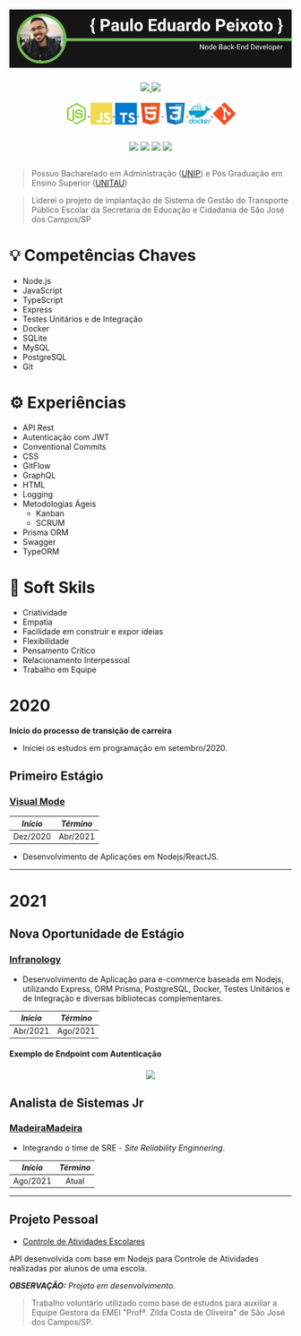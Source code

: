 ![img](https://github.com/padupe/padupe/blob/master/github/%7B%20Paulo%20Eduardo%20Peixoto%20%7D.png)
=============

 <div align="center">
  <a href="https://github.com/padupe">
  <img height="180em" src="https://github-readme-stats.vercel.app/api?username=padupe&show_icons=true&theme=dark&include_all_commits=true&count_private=true"/>
  <img height="180em" src="https://github-readme-stats.vercel.app/api/top-langs/?username=padupe&layout=compact&langs_count=7&theme=dark"/>
</div>
   <div align="center" style="display: inline_block"><br>
      <img align="center" alt="Padupe-Node" height="40" width="40" src="https://github.com/devicons/devicon/blob/master/icons/nodejs/nodejs-original.svg">
      <img align="center" alt="Padupe-Js" height="40" width="40" src="https://raw.githubusercontent.com/devicons/devicon/master/icons/javascript/javascript-plain.svg">
      <img align="center" alt="Padupe-Ts" height="40" width="40" src="https://raw.githubusercontent.com/devicons/devicon/master/icons/typescript/typescript-plain.svg">
      <img align="center" alt="Padupe-HTML" height="40" width="40" src="https://raw.githubusercontent.com/devicons/devicon/master/icons/html5/html5-original.svg">
      <img align="center" alt="Padupe-CSS" height="40" width="40" src="https://raw.githubusercontent.com/devicons/devicon/master/icons/css3/css3-original.svg">
      <img align="center" alt="Padupe-Docker" height="40" width="40" src="https://github.com/devicons/devicon/blob/master/icons/docker/docker-plain-wordmark.svg">
      <img align="center" alt="Padupe-Git" height="40" width="40" src="https://github.com/devicons/devicon/blob/master/icons/git/git-original.svg">     
</div>
   
   ##
   
   <div align="center"> 
  <a href="https://www.linkedin.com/in/paulo-eduardo-peixoto-2155a866/" target="_blank"><img src="https://img.shields.io/badge/LinkedIn-0077B5?style=for-the-badge&logo=linkedin&logoColor=white" target="_blank"></a>
  <a href="mailto:peixoto.pauloeduardo@gmail.com" target="_blank"><img src="https://img.shields.io/badge/Gmail-D14836?style=for-the-badge&logo=gmail&logoColor=white" target="_blank"></a>
 	<a href="https://api.whatsapp.com/send?phone=5512988268618" target="_blank"><img src="https://img.shields.io/badge/WhatsApp-25D366?style=for-the-badge&logo=whatsapp&logoColor=white" target="_blank"></a>
  <a href="https://t.me/Padupe" target="_blank"><img src="https://img.shields.io/badge/Telegram-2CA5E0?style=for-the-badge&logo=telegram&logoColor=white" target="_blank"></a>
</div>

   ##
   
> Possuo Bacharelado em Administração ([UNIP](https://unip.br/ "UNIP")) e Pós Graduação em Ensino Superior ([UNITAU](https://www.unitau.br/ "UNITAU"))

> Liderei o projeto de implantação de Sistema de Gestão do Transporte Público Escolar da Secretaria de Educação e Cidadania de São José dos Campos/SP

# 💡 Competências Chaves

* Node.js
* JavaScript
* TypeScript
* Express
* Testes Unitários e de Integração
* Docker
* SQLite
* MySQL
* PostgreSQL
* Git

# ⚙ Experiências

* API Rest
* Autenticação com JWT
* Conventional Commits
* CSS
* GitFlow
* GraphQL
* HTML
* Logging
* Metodologias Ágeis
    * Kanban
    * SCRUM
* Prisma ORM
* Swagger
* TypeORM


# 💎 Soft Skils

* Criatividade
* Empatia
* Facilidade em construir e expor ideias
* Flexibilidade
* Pensamento Crítico
* Relacionamento Interpessoal
* Trabalho em Equipe


# 2020

**Início do processo de transição de carreira**


- Iniciei os estudos em programação em setembro/2020.

## Primeiro Estágio

### [Visual Mode](https://visualmode.com.br/ "Visual Mode")

| *Início*  |  *Término* |
|:-:|:-:|
|  Dez/2020 |  Abr/2021 |

- Desenvolvimento de Aplicações em Nodejs/ReactJS.

-------------
# 2021

## Nova Oportunidade de Estágio

### [Infranology](https://infranology.com.br/ "Infranology")

- Desenvolvimento de Aplicação para e-commerce baseada em Nodejs, utilizando Express, ORM Prisma, PostgreSQL, Docker, Testes Unitários e de Integração e diversas bibliotecas complementares.

| *Início*  |  *Término* |
|:-:|:-:|
|  Abr/2021 |  Ago/2021 |

#### Exemplo de Endpoint com Autenticação
   <div align="center">
      <img align="center" src="https://github.com/padupe/pauloeduardopeixoto/blob/master/github/endpoint_auth.gif">
   </div>

##

## Analista de Sistemas Jr

### [MadeiraMadeira](https://www.madeiramadeira.com.br/ "MadeiraMadeira")

- Integrando o time de SRE - _Site Reliability Enginnering_.

| *Início*  |  *Término* |
|:-:|:-:|
|  Ago/2021 |  Atual |

-------------

## Projeto Pessoal

- [Controle de Atividades Escolares](https://github.com/padupe/controle_atividades_escolares "Controle de Atividades Escolares")

API desenvolvida com base em Nodejs para Controle de Atividades realizadas por alunos de uma escola.

_**OBSERVAÇÃO:** Projeto em desenvolvimento._

> Trabalho voluntário utilizado como base de estudos para auxiliar a Equipe Gestora da EMEI "Profª. Zilda Costa de Oliveira" de São José dos Campos/SP.
